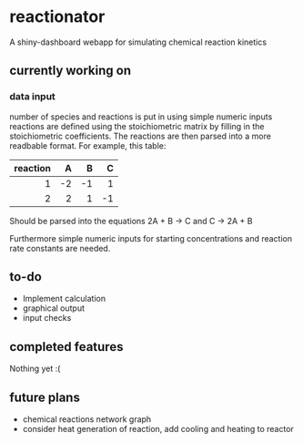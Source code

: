 # reactionator
A shiny-dashboard webapp for simulating chemical reaction kinetics

## currently working on
### data input
number of species and reactions is put in using simple numeric inputs
reactions are defined using the stoichiometric matrix by filling in the stoichiometric coefficients. The reactions are then parsed into a more readbable format. For example, this table:

| reaction        | A           | B  |  C  |
| -------------: |-------------:| -----:| -----: |
| 1      | -2 | -1 | 1 |
| 2      | 2      |   1 | -1 |

Should be parsed into the equations
2A + B -> C and C -> 2A + B

Furthermore simple numeric inputs for starting concentrations and reaction rate constants are needed.

## to-do
  * Implement calculation
  * graphical output
  * input checks

## completed features
Nothing yet :(

## future plans
  * chemical reactions network graph
  * consider heat generation of reaction, add cooling and heating to reactor
  



